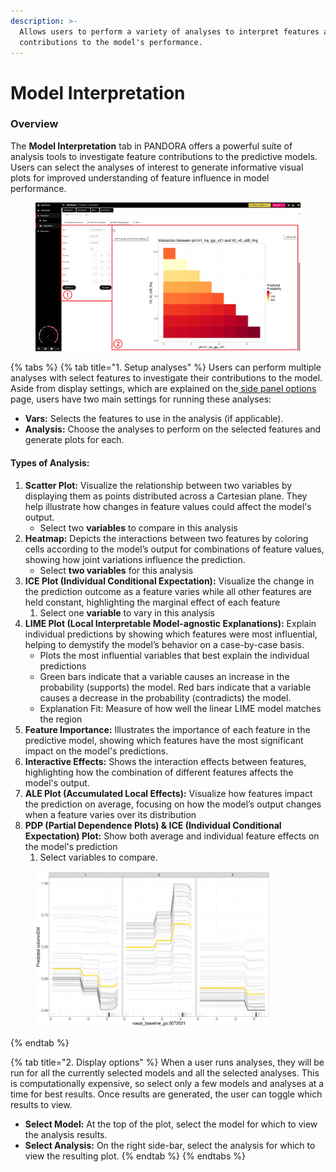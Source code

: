 ```yaml
---
description: >-
  Allows users to perform a variety of analyses to interpret features and their
  contributions to the model's performance.
---
```


# Model Interpretation

### Overview

The **Model Interpretation** tab in PANDORA offers a powerful suite of analysis tools to investigate feature contributions to the predictive models. Users can select the analyses of interest to generate informative visual plots for improved understanding of feature influence in model performance.

<figure><img src="../../../.gitbook/assets/Prediction_Model Interpretation_Main_annotated_v2.png" alt=""><figcaption></figcaption></figure>

{% tabs %}
{% tab title="1. Setup analyses" %}
Users can perform multiple analyses with select features to investigate their contributions to the model. Aside from display settings, which are explained on the[ side panel options](../../discovery/side-panel.md) page, users have two main settings for running these analyses:

* **Vars:** Selects the features to use in the analysis (if applicable).
* **Analysis:** Choose the analyses to perform on the selected features and generate plots for each.

#### Types of Analysis:

1. **Scatter Plot:** Visualize the relationship between two variables by displaying them as points distributed across a Cartesian plane. They help illustrate how changes in feature values could affect the model's output.
   * Select two **variables** to compare in this analysis
2. **Heatmap:** Depicts the interactions between two features by coloring cells according to the model’s output for combinations of feature values, showing how joint variations influence the prediction.
   * Select **two variables** for this analysis
3. **ICE Plot (Individual Conditional Expectation):** Visualize the change in the prediction outcome as a feature varies while all other features are held constant, highlighting the marginal effect of each feature
   1. Select one **variable** to vary in this analysis
4. **LIME Plot (Local Interpretable Model-agnostic Explanations):** Explain individual predictions by showing which features were most influential, helping to demystify the model’s behavior on a case-by-case basis.
   * Plots the most influential variables that best explain the individual predictions
   * &#x20;Green bars indicate that a variable causes an increase in the probability (supports) the model. Red bars indicate that a variable causes a decrease in the probability (contradicts) the model.
   * Explanation Fit: Measure of how well the linear LIME model matches the region
5. **Feature Importance:** Illustrates the importance of each feature in the predictive model, showing which features have the most significant impact on the model's predictions.
6. **Interactive Effects:** Shows the interaction effects between features, highlighting how the combination of different features affects the model's output.
7. **ALE Plot (Accumulated Local Effects):** Visualize how features impact the prediction on average, focusing on how the model’s output changes when a feature varies over its distribution
8. **PDP  (Partial Dependence Plots) & ICE (Individual Conditional Expectation) Plot:** Show both average and individual feature effects on the model's prediction
   1. Select variables to compare.

<figure><img src="../../../.gitbook/assets/Model Interpretation_PDP and ICE.png" alt="" width="375"><figcaption></figcaption></figure>
{% endtab %}

{% tab title="2. Display options" %}
When a user runs analyses, they will be run for all the currently selected models and all the selected analyses. This is computationally expensive, so select only a few models and analyses at a time for best results. Once results are generated, the user can toggle which results to view.

* **Select Model:** At the top of the plot, select the model for which to view the analysis results.
* **Select Analysis:** On the right side-bar, select the analysis for which to view the resulting plot.
{% endtab %}
{% endtabs %}

